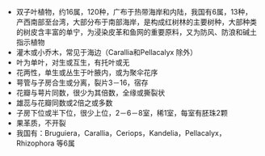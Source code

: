 * 双子叶植物，约16属，120种，广布于热带海岸和内陆，我国有6属，13种，产西南部至台湾，大部分布于南部海岸，是构成红树林的主要树种，大部种类的树皮含丰富的单宁，为浸染皮革和鱼网的重要原料，又为防风、防浪和碱土指示植物
* 灌木或小乔木，常见于海边（Carallia和Pellacalyx 除外）
* 叶为单叶，对生或互生，有托叶或无
* 花两性，单生或丛生于叶腋内，或为聚伞花序
* 萼管与子房合生或分离，裂片3－16，宿存
* 花瓣与萼片同数，很少为其倍数，全缘或撕裂状
* 雄蕊与花瓣同数或2倍之或多数
* 子房下位或半下位，很少上位，2－6－8室，稀1室，每室有胚珠2颗
* 果革质，不开裂
* 我国有：Bruguiera，Carallia，Ceriops，Kandelia，Pellacalyx，Rhizophora 等6属